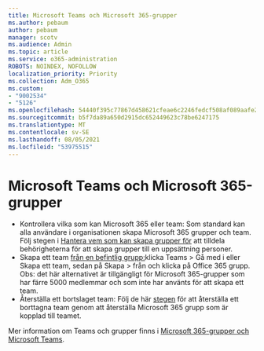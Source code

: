 ```yaml
---
title: Microsoft Teams och Microsoft 365-grupper
ms.author: pebaum
author: pebaum
manager: scotv
ms.audience: Admin
ms.topic: article
ms.service: o365-administration
ROBOTS: NOINDEX, NOFOLLOW
localization_priority: Priority
ms.collection: Adm_O365
ms.custom:
- "9002534"
- "5126"
ms.openlocfilehash: 54440f395c77867d458621cfeae6c2246fedcf508af089aafe2a78b63fe8a5b9
ms.sourcegitcommit: b5f7da89a650d2915dc652449623c78be6247175
ms.translationtype: MT
ms.contentlocale: sv-SE
ms.lasthandoff: 08/05/2021
ms.locfileid: "53975515"
---
```

# <a name="microsoft-teams-and-microsoft-365-groups"></a>Microsoft Teams och Microsoft 365-grupper

- Kontrollera vilka som kan Microsoft 365 eller team: Som standard kan alla användare i organisationen skapa Microsoft 365 grupper och team. Följ stegen i [Hantera vem som kan skapa grupper för](https://support.office.com/article/4c46c8cb-17d0-44b5-9776-005fced8e618) att tilldela behörigheterna för att skapa grupper till en uppsättning personer.
- Skapa ett team [från en befintlig grupp:](https://support.microsoft.com/office/24ec428e-40d7-4a1a-ab87-29be7d145865)klicka Teams > Gå med i eller Skapa ett team, sedan på Skapa > från och klicka på Office 365 grupp. Obs: det här alternativet är tillgängligt för Microsoft 365-grupper som har färre 5000 medlemmar och som inte har använts för att skapa ett team.
- Återställa ett bortslaget team: Följ de här [stegen](https://docs.microsoft.com/microsoftteams/archive-or-delete-a-team#restore-a-deleted-team) för att återställa ett borttagna team genom att återställa Microsoft 365 grupp som är kopplad till teamet.

Mer information om Teams och grupper finns i [Microsoft 365-grupper och Microsoft Teams](https://docs.microsoft.com/microsoftteams/office-365-groups).
